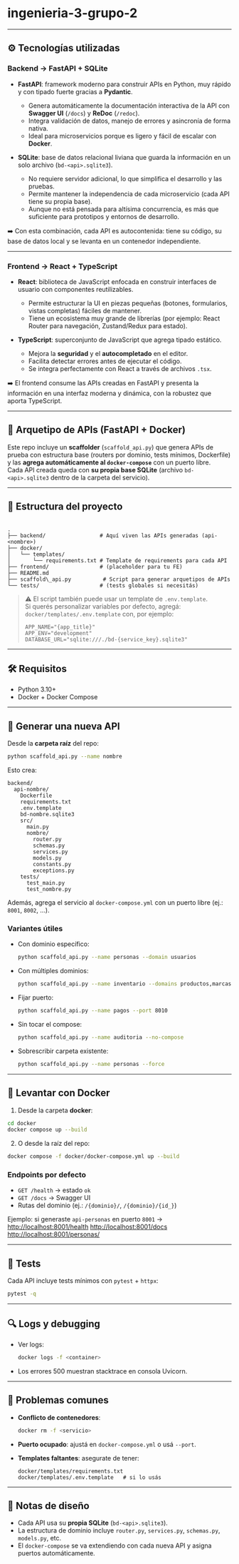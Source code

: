 # ingenieria-3-grupo-2

---

## ⚙️ Tecnologías utilizadas

### Backend → FastAPI + SQLite
- **FastAPI**: framework moderno para construir APIs en Python, muy rápido y con tipado fuerte gracias a **Pydantic**.  
  - Genera automáticamente la documentación interactiva de la API con **Swagger UI** (`/docs`) y **ReDoc** (`/redoc`).  
  - Integra validación de datos, manejo de errores y asincronía de forma nativa.  
  - Ideal para microservicios porque es ligero y fácil de escalar con **Docker**.

- **SQLite**: base de datos relacional liviana que guarda la información en un solo archivo (`bd-<api>.sqlite3`).  
  - No requiere servidor adicional, lo que simplifica el desarrollo y las pruebas.  
  - Permite mantener la independencia de cada microservicio (cada API tiene su propia base).  
  - Aunque no está pensada para altísima concurrencia, es más que suficiente para prototipos y entornos de desarrollo.

➡️ Con esta combinación, cada API es autocontenida: tiene su código, su base de datos local y se levanta en un contenedor independiente.

---

### Frontend → React + TypeScript
- **React**: biblioteca de JavaScript enfocada en construir interfaces de usuario con componentes reutilizables.  
  - Permite estructurar la UI en piezas pequeñas (botones, formularios, vistas completas) fáciles de mantener.  
  - Tiene un ecosistema muy grande de librerías (por ejemplo: React Router para navegación, Zustand/Redux para estado).

- **TypeScript**: superconjunto de JavaScript que agrega tipado estático.  
  - Mejora la **seguridad** y el **autocompletado** en el editor.  
  - Facilita detectar errores antes de ejecutar el código.  
  - Se integra perfectamente con React a través de archivos `.tsx`.

➡️ El frontend consume las APIs creadas en FastAPI y presenta la información en una interfaz moderna y dinámica, con la robustez que aporta TypeScript.

---

## 🚧 Arquetipo de APIs (FastAPI + Docker)

Este repo incluye un **scaffolder** (`scaffold_api.py`) que genera APIs de prueba con estructura base (routers por dominio, tests mínimos, Dockerfile) y las **agrega automáticamente al `docker-compose`** con un puerto libre.  
Cada API creada queda con **su propia base SQLite** (archivo `bd-<api>.sqlite3` dentro de la carpeta del servicio).

---

## 📁 Estructura del proyecto

```

.
├── backend/                 # Aquí viven las APIs generadas (api-<nombre>)
├── docker/
│   └── templates/
│       └── requirements.txt # Template de requirements para cada API
├── frontend/                # (placeholder para tu FE)
├── README.md
├── scaffold\_api.py          # Script para generar arquetipos de APIs
└── tests/                   # (tests globales si necesitás)

````

> ⚠️ El script también puede usar un template de `.env.template`.  
> Si querés personalizar variables por defecto, agregá:  
> `docker/templates/.env.template` con, por ejemplo:
> ```env
> APP_NAME="{app_title}"
> APP_ENV="development"
> DATABASE_URL="sqlite:///./bd-{service_key}.sqlite3"
> ```

---

## 🛠️ Requisitos

- Python 3.10+  
- Docker + Docker Compose

---

## 🧰 Generar una nueva API

Desde la **carpeta raíz** del repo:

```bash
python scaffold_api.py --name nombre
````

Esto crea:

```
backend/
  api-nombre/
    Dockerfile
    requirements.txt
    .env.template
    bd-nombre.sqlite3
    src/
      main.py
      nombre/
        router.py
        schemas.py
        services.py
        models.py
        constants.py
        exceptions.py
    tests/
      test_main.py
      test_nombre.py
```

Además, agrega el servicio al `docker-compose.yml` con un puerto libre (ej.: `8001`, `8002`, …).

### Variantes útiles

* Con dominio específico:

  ```bash
  python scaffold_api.py --name personas --domain usuarios
  ```
* Con múltiples dominios:

  ```bash
  python scaffold_api.py --name inventario --domains productos,marcas,categorias
  ```
* Fijar puerto:

  ```bash
  python scaffold_api.py --name pagos --port 8010
  ```
* Sin tocar el compose:

  ```bash
  python scaffold_api.py --name auditoria --no-compose
  ```
* Sobrescribir carpeta existente:

  ```bash
  python scaffold_api.py --name personas --force
  ```

---

## 🐳 Levantar con Docker

1. Desde la carpeta **docker**:

```bash
cd docker
docker compose up --build
```

2. O desde la raíz del repo:

```bash
docker compose -f docker/docker-compose.yml up --build
```

### Endpoints por defecto

* `GET /health` → estado `ok`
* `GET /docs` → Swagger UI
* Rutas del dominio (ej.: `/{dominio}/`, `/{dominio}/{id_}`)

Ejemplo: si generaste `api-personas` en puerto `8001` →
[http://localhost:8001/health](http://localhost:8001/health)
[http://localhost:8001/docs](http://localhost:8001/docs)
[http://localhost:8001/personas/](http://localhost:8001/personas/)

---

## 🧪 Tests

Cada API incluye tests mínimos con `pytest` + `httpx`:

```bash
pytest -q
```

---

## 🔍 Logs y debugging

* Ver logs:

  ```bash
  docker logs -f <container>
  ```
* Los errores 500 muestran stacktrace en consola Uvicorn.

---

## 🧹 Problemas comunes

* **Conflicto de contenedores**:

  ```bash
  docker rm -f <servicio>
  ```
* **Puerto ocupado**: ajustá en `docker-compose.yml` o usá `--port`.
* **Templates faltantes**: asegurate de tener:

  ```
  docker/templates/requirements.txt
  docker/templates/.env.template   # si lo usás
  ```

---

## 📌 Notas de diseño

* Cada API usa su **propia SQLite** (`bd-<api>.sqlite3`).
* La estructura de dominio incluye `router.py`, `services.py`, `schemas.py`, `models.py`, etc.
* El `docker-compose` se va extendiendo con cada nueva API y asigna puertos automáticamente.